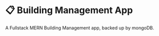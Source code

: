 # :clipboard: Building Management App

A Fullstack MERN Building Management app, backed up by mongoDB.
</br></br></br>
